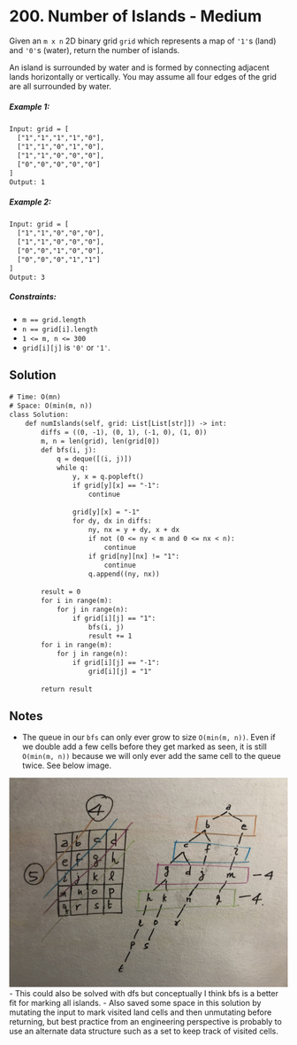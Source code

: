 # 200. Number of Islands - Medium

Given an `m x n` 2D binary grid `grid` which represents a map of `'1'`s (land) and `'0'`s (water), return the number of islands.

An island is surrounded by water and is formed by connecting adjacent lands horizontally or vertically. You may assume all four edges of the grid are all surrounded by water.

##### Example 1:

```
Input: grid = [
  ["1","1","1","1","0"],
  ["1","1","0","1","0"],
  ["1","1","0","0","0"],
  ["0","0","0","0","0"]
]
Output: 1
```

##### Example 2:

```
Input: grid = [
  ["1","1","0","0","0"],
  ["1","1","0","0","0"],
  ["0","0","1","0","0"],
  ["0","0","0","1","1"]
]
Output: 3
```

##### Constraints:

- `m == grid.length`
- `n == grid[i].length`
- `1 <= m, n <= 300`
- `grid[i][j]` is `'0'` or `'1'`.

## Solution

```
# Time: O(mn)
# Space: O(min(m, n))
class Solution:
    def numIslands(self, grid: List[List[str]]) -> int:
        diffs = ((0, -1), (0, 1), (-1, 0), (1, 0))
        m, n = len(grid), len(grid[0])
        def bfs(i, j):
            q = deque([(i, j)])
            while q:
                y, x = q.popleft()
                if grid[y][x] == "-1":
                    continue
                    
                grid[y][x] = "-1"
                for dy, dx in diffs:
                    ny, nx = y + dy, x + dx
                    if not (0 <= ny < m and 0 <= nx < n):
                        continue
                    if grid[ny][nx] != "1":
                        continue
                    q.append((ny, nx))
        
        result = 0
        for i in range(m):
            for j in range(n):
                if grid[i][j] == "1":
                    bfs(i, j)
                    result += 1
        for i in range(m):
            for j in range(n):
                if grid[i][j] == "-1":
                    grid[i][j] = "1"
                    
        return result
```

## Notes
- The queue in our `bfs` can only ever grow to size `O(min(m, n))`. Even if we double add a few cells before they get marked as seen, it is still `O(min(m, n))` because we will only ever add the same cell to the queue twice. See below image.
<img src="../assets/200_bfs_q_space_complexity_diagram.jpeg" />
- This could also be solved with dfs but conceptually I think bfs is a better fit for marking all islands. 
- Also saved some space in this solution by mutating the input to mark visited land cells and then unmutating before returning, but best practice from an engineering perspective is probably to use an alternate data structure such as a set to keep track of visited cells.